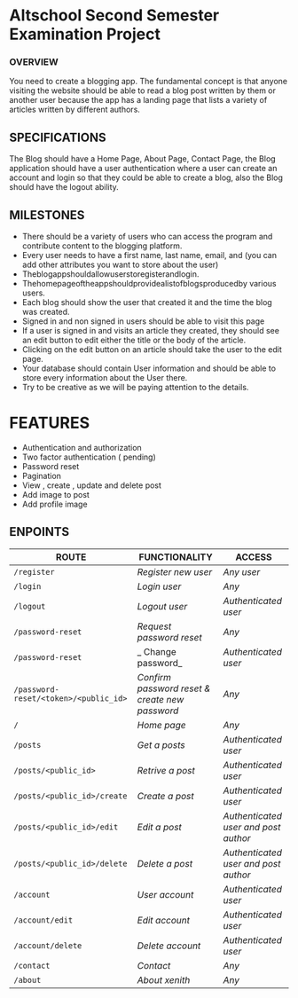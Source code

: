 # Altschool Second Semester Examination Project

### OVERVIEW

You need to create a blogging app. The fundamental concept is that anyone visiting the website should be able to read a blog post written by them or another user because the app has a landing page that lists a variety of articles written by different authors.

## SPECIFICATIONS


The Blog should have a Home Page, About Page, Contact Page, the Blog application should have a user authentication where a user can create an account and login so that they could be able to create a blog, also the Blog should have the logout ability.

## MILESTONES

- There should be a variety of users who can access the program and contribute content to the blogging platform.
- Every user needs to have a first name, last name, email, and (you can add other attributes you want to store about the user)
- Theblogappshouldallowuserstoregisterandlogin.
- Thehomepageoftheappshouldprovidealistofblogsproducedby various users.
- Each blog should show the user that created it and the time the blog was created.
- Signed in and non signed in users should be able to visit this page
- If a user is signed in and visits an article they created, they should see an edit button to edit either the title or the body of the article.
-  Clicking on the edit button on an article should take the user to the edit page.
- Your database should contain User information and should be able to store every information about the User there.
- Try to be creative as we will be paying attention to the details. 

# FEATURES
- Authentication and authorization 
- Two factor authentication  ( pending)
- Password reset 
- Pagination 
- View , create , update and delete post 
- Add image to post  
- Add profile image 


## ENPOINTS
| ROUTE | FUNCTIONALITY |ACCESS|
| ----- | ------------- | ------------- |
| ```/register``` | _Register new user_| _Any user_|
| ```/login``` | _Login user_| _Any_|
| ```/logout``` | _Logout user_| _Authenticated user_|
| ```/password-reset``` | _Request password reset_| _Any_|
| ```/password-reset``` | _ Change password_| _Authenticated user_|
| ```/password-reset/<token>/<public_id>``` | _Confirm password reset & create new password_| _Any_|
| ```/``` | _Home page_| _Any_|
| ```/posts``` | _Get a posts_| _Authenticated user_|
| ```/posts/<public_id>``` | _Retrive a post_| _Authenticated user_|
| ```/posts/<public_id>/create``` | _Create a post_| _Authenticated user_|
| ```/posts/<public_id>/edit``` | _Edit a post_| _Authenticated user and post author_|
| ```/posts/<public_id>/delete``` | _Delete a post_| _Authenticated user and post author_|
| ```/account``` | _User account_| _Authenticated user_|
| ```/account/edit``` | _Edit account_| _Authenticated user_|
| ```/account/delete``` | _Delete account_| _Authenticated user_|
| ```/contact``` | _Contact_| _Any_|
| ```/about``` | _About xenith_| _Any_|
